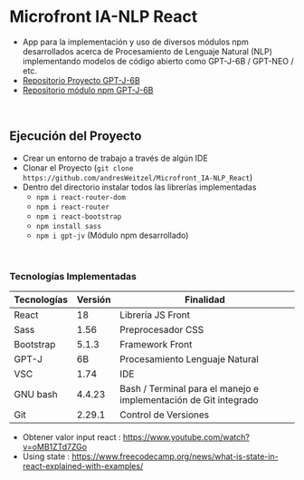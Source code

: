 # Microfront IA-NLP React
* App para la implementación y uso de diversos módulos npm desarrollados acerca de Procesamiento de Lenguaje Natural (NLP) implementando modelos de código abierto como GPT-J-6B / GPT-NEO / etc.
* [Repositorio Proyecto GPT-J-6B](https://github.com/andresWeitzel/Modulo_GPT-J-6B_NLP_NodeJs)
* [Repositorio módulo npm GPT-J-6B](https://www.npmjs.com/package/gpt-j)

</br>


## Ejecución del Proyecto
* Crear un entorno de trabajo a través de algún IDE
* Clonar el Proyecto (`git clone https://github.com/andresWeitzel/Microfront_IA-NLP_React`)
* Dentro del directorio instalar todos las librerías implementadas
  * `npm i react-router-dom`
  * `npm i react-router`
  * `npm i react-bootstrap`
  * `npm install sass`
  * `npm i gpt-jv` (Módulo npm desarrollado)
  
</hr>


</br>

### Tecnologías Implementadas

| **Tecnologías** | **Versión** | **Finalidad** |               
| ------------- | ------------- | ------------- |
| React | 18 | Librería JS Front |
| Sass | 1.56  | Preprocesador CSS |
| Bootstrap | 5.1.3 | Framework Front |
| GPT-J | 6B | Procesamiento Lenguaje Natural |
| VSC | 1.74 | IDE |
| GNU bash | 4.4.23  | Bash / Terminal para el manejo e implementación de Git integrado | 
| Git | 2.29.1  | Control de Versiones |







* Obtener valor input react : https://www.youtube.com/watch?v=oMB1ZTd7ZGo
* Using state : https://www.freecodecamp.org/news/what-is-state-in-react-explained-with-examples/
